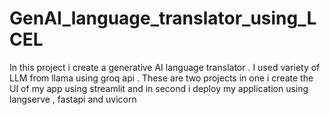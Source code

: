 # GenAI_language_translator_using_LCEL
In this project i create a generative AI language translator . I used variety of LLM from llama using groq api . These are two projects in one i create the UI of my app using streamlit and in second i deploy my application using langserve , fastapi and uvicorn
